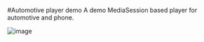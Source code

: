 #Automotive player demo
A demo MediaSession based player for automotive and phone.

![image](https://github.com/Yuwen618/AutomotivePlayer/assets/126366476/47e3ba5a-661e-441c-8ee7-91ecde59c57c)


